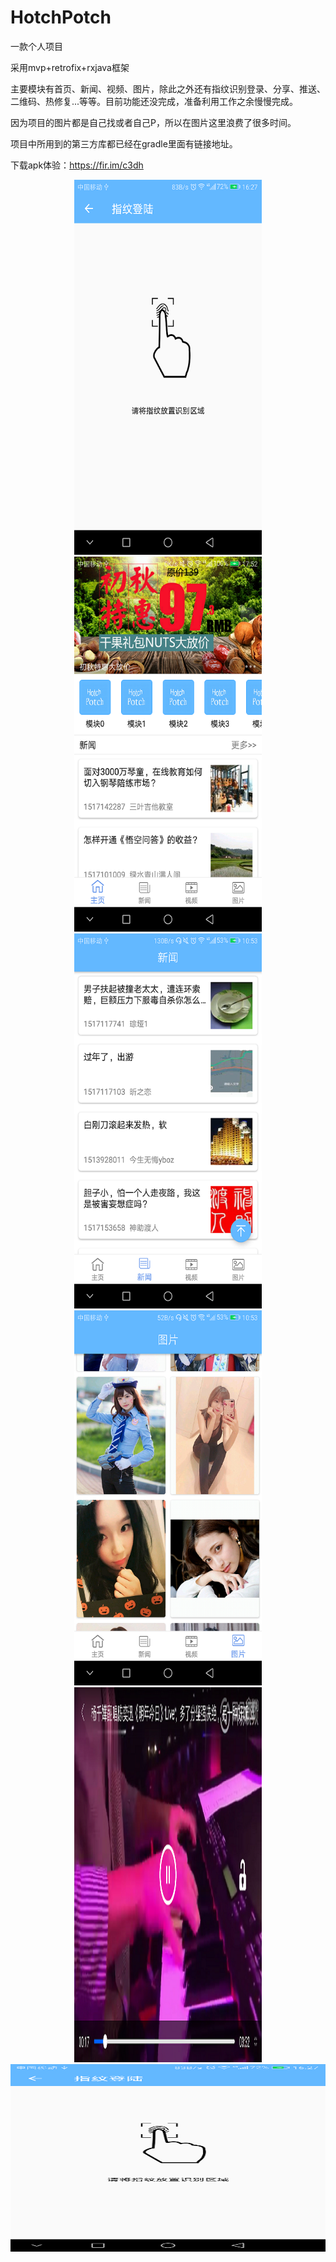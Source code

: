 # HotchPotch
一款个人项目  

采用mvp+retrofix+rxjava框架  

主要模块有首页、新闻、视频、图片，除此之外还有指纹识别登录、分享、推送、二维码、热修复...等等。目前功能还没完成，准备利用工作之余慢慢完成。  

因为项目的图片都是自己找或者自己P，所以在图片这里浪费了很多时间。 

项目中所用到的第三方库都已经在gradle里面有链接地址。

下载apk体验：https://fir.im/c3dh  

<div align=center><img width="300" height="600" src="https://raw.githubusercontent.com/TenzLiu/HotchPotch/master/screenshots/finger_print_login.png"/></div>
<div align=center><img width="300" height="600" src="https://raw.githubusercontent.com/TenzLiu/HotchPotch/master/screenshots/home.png"/></div>
<div align=center><img width="300" height="600" src="https://raw.githubusercontent.com/TenzLiu/HotchPotch/master/screenshots/news.png"/></div>
<div align=center><img width="300" height="600" src="https://raw.githubusercontent.com/TenzLiu/HotchPotch/master/screenshots/photo.png"/></div>
<div align=center><img width="300" height="600" src="https://raw.githubusercontent.com/TenzLiu/HotchPotch/master/screenshots/video.png"/></div>
<div align=center><img width="600" height="300" src="https://raw.githubusercontent.com/TenzLiu/HotchPotch/master/screenshots/finger_print_login.png"/></div>


